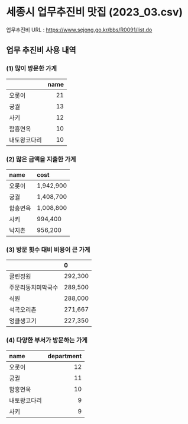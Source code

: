 
# 세종시 업무추진비 맛집 (2023_03.csv)

업무추진비 URL : https://www.sejong.go.kr/bbs/R0091/list.do

## 업무 추진비 사용 내역

### (1) 많이 방문한 가게

|              |   name |
|:-------------|-------:|
| 오롯이       |     21 |
| 궁궐         |     13 |
| 사키         |     12 |
| 함흥면옥     |     10 |
| 내토왕코다리 |     10 |

### (2) 많은 금액을 지출한 가게

| name     | cost      |
|:---------|:----------|
| 오롯이   | 1,942,900 |
| 궁궐     | 1,408,700 |
| 함흥면옥 | 1,008,800 |
| 사키     | 994,400   |
| 낙지촌   | 956,200   |

### (3) 방문 횟수 대비 비용이 큰 가게

|                    | 0       |
|:-------------------|:--------|
| 글린정원           | 292,300 |
| 주문리동치미막국수 | 289,500 |
| 식원               | 288,000 |
| 석곡오리촌         | 271,667 |
| 엉클생고기         | 227,350 |

### (4) 다양한 부서가 방문하는 가게

| name         |   department |
|:-------------|-------------:|
| 오롯이       |           12 |
| 궁궐         |           11 |
| 함흥면옥     |           10 |
| 내토왕코다리 |            9 |
| 사키         |            9 |

